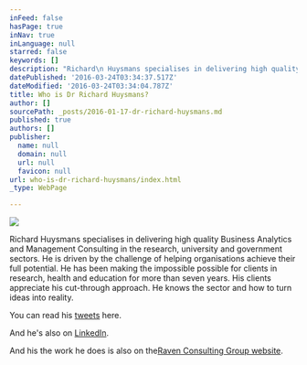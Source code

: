 ```yaml
---
inFeed: false
hasPage: true
inNav: true
inLanguage: null
starred: false
keywords: []
description: "Richard\n Huysmans specialises in delivering high quality Business Analytics and \nManagement Consulting in the research, university and government \nsectors. He is driven by the challenge of helping organisations achieve \ntheir full potential. He has been making the impossible possible for \nclients in research, health and education for more than seven years. His\n clients appreciate his cut-through approach. He knows the sector and \nhow to turn ideas into reality."
datePublished: '2016-03-24T03:34:37.517Z'
dateModified: '2016-03-24T03:34:04.787Z'
title: Who is Dr Richard Huysmans?
author: []
sourcePath: _posts/2016-01-17-dr-richard-huysmans.md
published: true
authors: []
publisher:
  name: null
  domain: null
  url: null
  favicon: null
url: who-is-dr-richard-huysmans/index.html
_type: WebPage

---
```

![](https://s3-us-west-2.amazonaws.com/the-grid-img/p/132c603faa6146ae6e908bbb827a0ff28271d11e.jpg)

Richard
Huysmans specialises in delivering high quality Business Analytics and 
Management Consulting in the research, university and government 
sectors. He is driven by the challenge of helping organisations achieve 
their full potential. He has been making the impossible possible for 
clients in research, health and education for more than seven years. His
clients appreciate his cut-through approach. He knows the sector and 
how to turn ideas into reality.

You can read his [tweets][0] here.

And he's also on [LinkedIn][1].

And his the work he does is also on the[Raven Consulting Group website][2].

[0]: https://twitter.com/RichardHuysmans
[1]: https://www.linkedin.com/in/richardhuysmans
[2]: www.ravencg.com.au